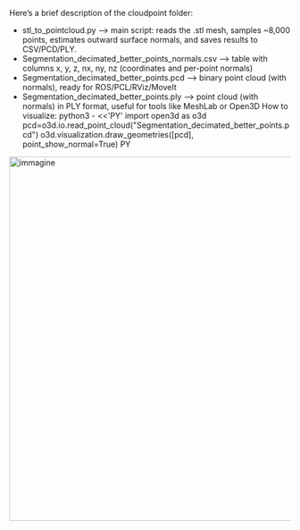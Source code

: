 Here’s a brief description of the cloudpoint folder:
- stl_to_pointcloud.py --> main script: reads the .stl mesh, samples ~8,000 points, estimates outward surface normals, and saves results to CSV/PCD/PLY.
- Segmentation_decimated_better_points_normals.csv --> table with columns x, y, z, nx, ny, nz (coordinates and per-point normals)
- Segmentation_decimated_better_points.pcd --> binary point cloud (with normals), ready for ROS/PCL/RViz/MoveIt
- Segmentation_decimated_better_points.ply --> point cloud (with normals) in PLY format, useful for tools like MeshLab or Open3D
How to visualize:
python3 - <<'PY'
import open3d as o3d
pcd=o3d.io.read_point_cloud("Segmentation_decimated_better_points.pcd")
o3d.visualization.draw_geometries([pcd], point_show_normal=True)
PY

<img width="828" height="652" alt="immagine" src="https://github.com/user-attachments/assets/81fb06ab-e635-486d-928f-b012eaba8ad3" />
